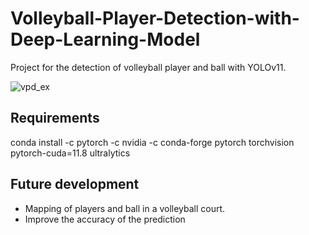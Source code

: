 # Volleyball-Player-Detection-with-Deep-Learning-Model
Project for the detection of volleyball player and ball with YOLOv11.

![vpd_ex](https://github.com/user-attachments/assets/f37b0d27-3e05-465f-8bb9-1ed00934f970)


## Requirements
conda install -c pytorch -c nvidia -c conda-forge pytorch torchvision pytorch-cuda=11.8 ultralytics

## Future development
- Mapping of players and ball in a volleyball court.
- Improve the accuracy of the prediction